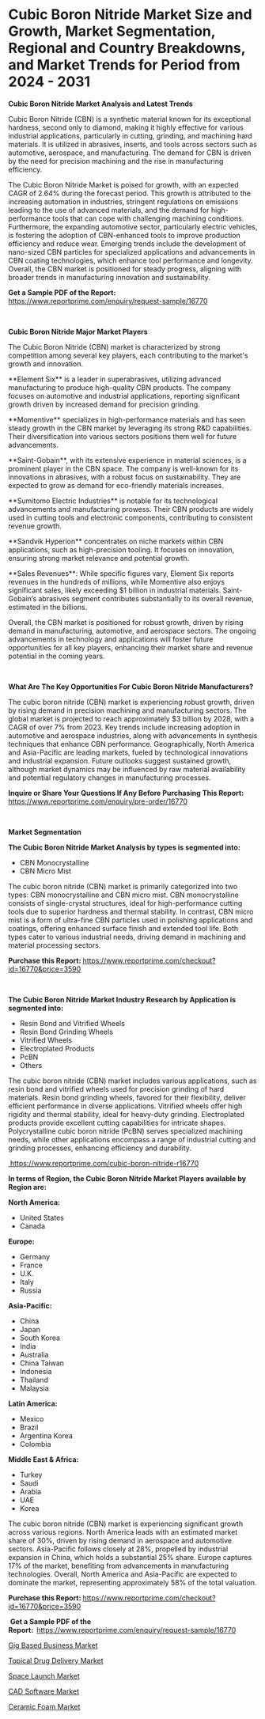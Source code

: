 <p><h1>Cubic Boron Nitride Market Size and Growth, Market Segmentation, Regional and Country Breakdowns, and Market Trends for Period from 2024 -  2031</h1></p><p><strong>Cubic Boron Nitride Market Analysis and Latest Trends</strong></p>
<p><p>Cubic Boron Nitride (CBN) is a synthetic material known for its exceptional hardness, second only to diamond, making it highly effective for various industrial applications, particularly in cutting, grinding, and machining hard materials. It is utilized in abrasives, inserts, and tools across sectors such as automotive, aerospace, and manufacturing. The demand for CBN is driven by the need for precision machining and the rise in manufacturing efficiency.</p><p>The Cubic Boron Nitride Market is poised for growth, with an expected CAGR of 2.64% during the forecast period. This growth is attributed to the increasing automation in industries, stringent regulations on emissions leading to the use of advanced materials, and the demand for high-performance tools that can cope with challenging machining conditions. Furthermore, the expanding automotive sector, particularly electric vehicles, is fostering the adoption of CBN-enhanced tools to improve production efficiency and reduce wear. Emerging trends include the development of nano-sized CBN particles for specialized applications and advancements in CBN coating technologies, which enhance tool performance and longevity. Overall, the CBN market is positioned for steady progress, aligning with broader trends in manufacturing innovation and sustainability.</p></p>
<p><strong>Get a Sample PDF of the Report:&nbsp;</strong> <a href="https://www.reportprime.com/enquiry/request-sample/16770?utm_campaign=40&utm_medium=2&utm_source=Github&utm_content=ia&utm_term=24112024&utm_id=cubic-boron-nitride">https://www.reportprime.com/enquiry/request-sample/16770</a></p>
<p>&nbsp;</p>
<p><strong>Cubic Boron Nitride Major Market Players</strong></p>
<p><p>The Cubic Boron Nitride (CBN) market is characterized by strong competition among several key players, each contributing to the market's growth and innovation.</p><p>**Element Six** is a leader in superabrasives, utilizing advanced manufacturing to produce high-quality CBN products. The company focuses on automotive and industrial applications, reporting significant growth driven by increased demand for precision grinding.</p><p>**Momentive** specializes in high-performance materials and has seen steady growth in the CBN market by leveraging its strong R&D capabilities. Their diversification into various sectors positions them well for future advancements.</p><p>**Saint-Gobain**, with its extensive experience in material sciences, is a prominent player in the CBN space. The company is well-known for its innovations in abrasives, with a robust focus on sustainability. They are expected to grow as demand for eco-friendly materials increases.</p><p>**Sumitomo Electric Industries** is notable for its technological advancements and manufacturing prowess. Their CBN products are widely used in cutting tools and electronic components, contributing to consistent revenue growth.</p><p>**Sandvik Hyperion** concentrates on niche markets within CBN applications, such as high-precision tooling. It focuses on innovation, ensuring strong market relevance and potential growth.</p><p>**Sales Revenues**: While specific figures vary, Element Six reports revenues in the hundreds of millions, while Momentive also enjoys significant sales, likely exceeding $1 billion in industrial materials. Saint-Gobain’s abrasives segment contributes substantially to its overall revenue, estimated in the billions.</p><p>Overall, the CBN market is positioned for robust growth, driven by rising demand in manufacturing, automotive, and aerospace sectors. The ongoing advancements in technology and applications will foster future opportunities for all key players, enhancing their market share and revenue potential in the coming years.</p></p>
<p>&nbsp;</p>
<p><strong>What Are The Key Opportunities For Cubic Boron Nitride Manufacturers?</strong></p>
<p><p>The cubic boron nitride (CBN) market is experiencing robust growth, driven by rising demand in precision machining and manufacturing sectors. The global market is projected to reach approximately $3 billion by 2028, with a CAGR of over 7% from 2023. Key trends include increasing adoption in automotive and aerospace industries, along with advancements in synthesis techniques that enhance CBN performance. Geographically, North America and Asia-Pacific are leading markets, fueled by technological innovations and industrial expansion. Future outlooks suggest sustained growth, although market dynamics may be influenced by raw material availability and potential regulatory changes in manufacturing processes.</p></p>
<p><strong>Inquire or Share Your Questions If Any Before Purchasing This Report:</strong> <a href="https://www.reportprime.com/enquiry/pre-order/16770?utm_campaign=40&utm_medium=2&utm_source=Github&utm_content=ia&utm_term=24112024&utm_id=cubic-boron-nitride">https://www.reportprime.com/enquiry/pre-order/16770</a></p>
<p>&nbsp;</p>
<p><strong>Market Segmentation</strong></p>
<p><strong>The Cubic Boron Nitride Market Analysis by types is segmented into:</strong></p>
<p><ul><li>CBN Monocrystalline</li><li>CBN Micro Mist</li></ul></p>
<p><p>The cubic boron nitride (CBN) market is primarily categorized into two types: CBN monocrystalline and CBN micro mist. CBN monocrystalline consists of single-crystal structures, ideal for high-performance cutting tools due to superior hardness and thermal stability. In contrast, CBN micro mist is a form of ultra-fine CBN particles used in polishing applications and coatings, offering enhanced surface finish and extended tool life. Both types cater to various industrial needs, driving demand in machining and material processing sectors.</p></p>
<p><strong>Purchase this Report:&nbsp;</strong><a href="https://www.reportprime.com/checkout?id=16770&price=3590&utm_campaign=40&utm_medium=2&utm_source=Github&utm_content=ia&utm_term=24112024&utm_id=cubic-boron-nitride">https://www.reportprime.com/checkout?id=16770&price=3590</a></p>
<p>&nbsp;</p>
<p><strong>The Cubic Boron Nitride Market Industry Research by Application is segmented into:</strong></p>
<p><ul><li>Resin Bond and Vitrified Wheels</li><li>Resin Bond Grinding Wheels</li><li>Vitrified Wheels</li><li>Electroplated Products</li><li>PcBN</li><li>Others</li></ul></p>
<p><p>The cubic boron nitride (CBN) market includes various applications, such as resin bond and vitrified wheels used for precision grinding of hard materials. Resin bond grinding wheels, favored for their flexibility, deliver efficient performance in diverse applications. Vitrified wheels offer high rigidity and thermal stability, ideal for heavy-duty grinding. Electroplated products provide excellent cutting capabilities for intricate shapes. Polycrystalline cubic boron nitride (PcBN) serves specialized machining needs, while other applications encompass a range of industrial cutting and grinding processes, enhancing efficiency and durability.</p></p>
<p><a href="https://www.reportprime.com/cubic-boron-nitride-r16770?utm_campaign=40&utm_medium=2&utm_source=Github&utm_content=ia&utm_term=24112024&utm_id=cubic-boron-nitride">&nbsp;https://www.reportprime.com/cubic-boron-nitride-r16770</a></p>
<p><strong>In terms of Region, the Cubic Boron Nitride Market Players available by Region are:</strong></p>
<p>
    <p> <strong> North America: </strong>
        <ul>
            <li>United States</li>
            <li>Canada</li>
        </ul>
        </p> 
    <p> <strong> Europe: </strong>
        <ul>
            <li>Germany</li>
            <li>France</li>
            <li>U.K.</li>
            <li>Italy</li>
            <li>Russia</li>
        </ul>
        </p> 
    <p> <strong> Asia-Pacific: </strong>
        <ul>
            <li>China</li>
            <li>Japan</li>
            <li>South Korea</li>
            <li>India</li>
            <li>Australia</li>
            <li>China Taiwan</li>
            <li>Indonesia</li>
            <li>Thailand</li>
            <li>Malaysia</li>
        </ul>
        </p> 
    <p> <strong> Latin America: </strong>
        <ul>
            <li>Mexico</li>
            <li>Brazil</li>
            <li>Argentina Korea</li>
            <li>Colombia</li>
        </ul>
        </p> 
    <p> <strong> Middle East & Africa: </strong>
        <ul>
            <li>Turkey</li>
            <li>Saudi</li>
            <li>Arabia</li>
            <li>UAE</li>
            <li>Korea</li>
        </ul>
    </p>
    </p>
<p><p>The cubic boron nitride (CBN) market is experiencing significant growth across various regions. North America leads with an estimated market share of 30%, driven by rising demand in aerospace and automotive sectors. Asia-Pacific follows closely at 28%, propelled by industrial expansion in China, which holds a substantial 25% share. Europe captures 17% of the market, benefiting from advancements in manufacturing technologies. Overall, North America and Asia-Pacific are expected to dominate the market, representing approximately 58% of the total valuation.</p></p>
<p><strong>Purchase this Report: </strong><a href="https://www.reportprime.com/checkout?id=16770&price=3590&utm_campaign=40&utm_medium=2&utm_source=Github&utm_content=ia&utm_term=24112024&utm_id=cubic-boron-nitride">https://www.reportprime.com/checkout?id=16770&price=3590</a></p>
<p>&nbsp;<strong>Get a Sample PDF of the Report:&nbsp;&nbsp;</strong><a href="https://www.reportprime.com/enquiry/request-sample/16770?utm_campaign=40&utm_medium=2&utm_source=Github&utm_content=ia&utm_term=24112024&utm_id=cubic-boron-nitride">https://www.reportprime.com/enquiry/request-sample/16770</a></p>
<p><strong></strong></p>
<p><p><a href="https://issuu.com/reportprime-2/docs/gig-based-business-market-size-2030_675c786828bc51?utm_campaign=40&utm_medium=2&utm_source=Github&utm_content=ia&utm_term=24112024&utm_id=cubic-boron-nitride">Gig Based Business Market</a></p><p><a href="https://www.linkedin.com/pulse/in-depth-understanding-topical-drug-delivery-market-size-0ij1e?utm_campaign=40&utm_medium=2&utm_source=Github&utm_content=ia&utm_term=24112024&utm_id=cubic-boron-nitride">Topical Drug Delivery Market</a></p><p><a href="https://www.linkedin.com/pulse/comprehensive-space-launch-market-report-segmentation-type-399je?utm_campaign=40&utm_medium=2&utm_source=Github&utm_content=ia&utm_term=24112024&utm_id=cubic-boron-nitride">Space Launch Market</a></p><p><a href="https://issuu.com/reportprime-2/docs/cad-software-market-size-2030.pptx_ea00b23fe79494?utm_campaign=40&utm_medium=2&utm_source=Github&utm_content=ia&utm_term=24112024&utm_id=cubic-boron-nitride">CAD Software Market</a></p><p><a href="https://github.com/abbislposival/Market-Research-Report-List-1/blob/main/ceramic-foam-market.md?utm_campaign=40&utm_medium=2&utm_source=Github&utm_content=ia&utm_term=24112024&utm_id=cubic-boron-nitride">Ceramic Foam Market</a></p></p>